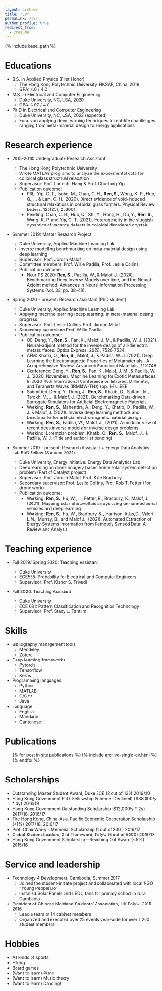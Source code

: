 ```yaml
---
layout: archive
title: "CV"
permalink: /cv/
author_profile: true
redirect_from:
  - /resume
---
```


{% include base_path %}

Educations
======
* B.S. in Applied Physics (First Honor)
  * The Hong Kong Polytechnic University, HKSAR, China, 2018
  * GPA: 4.0 / 4.0
* M.S. in Electrical and Computer Engineering
  * Duke University, NC, USA, 2020
  * GPA: 3.97 / 4.0
* Ph.D in Electrical and Computer Engineering
  * Duke University, NC, USA, 2023 (expected)
  * Focus on applying deep learning techniques to real-life chanllenges ranging from meta-material design to energy applications

Research experience
======
* 2015-2018: Undergraduate Research Assistant
  * The Hong Kong Polytechnic University
  * Wrote MATLAB programs to analyze the experimental data for colloidal glass structrual relaxation
  * Supervisor: Prof. Lam-chi Hang & Prof. Chu-tung Yip
  * Publication outcome:
    * PRL: Yip, C. T., Isobe, M., Chan, C. H., **Ren, S.**, Wong, K. P., Huo, Q., ... & Lam, C. H. (2020). Direct evidence of void-induced structural relaxations in colloidal glass formers. Physical Review Letters, 125(25), 258001.
    * Pending: Chan, C. H., Huo, Q., Shi, Y., Hong, H., Du, Y., **Ren, S.**, Wong, K. P. and Yip, C. T. (2021). Heterogeneity in the sluggish dynamics of vacancy defects in colloidal disordered crystals.

* Summer 2019: Master Research Project
  * Duke University, Applied Machine Learning Lab
  * Inverse modelling benchmarking on meta-material design using deep learning
  * Supervisor: Prof. Jordan Malof
  * Committee members: Prof. Willie Padilla, Prof. Leslie Collins
  * Publication outcome:
    * NeurIPS 2020: **Ren, S.**, Padilla, W., & Malof, J. (2020). Benchmarking Deep Inverse Models over time, and the Neural-Adjoint method. Advances in Neural Information Processing Systems (Vol. 33, pp. 38–48). 

* Spring 2020 - present: Research Assistant (PhD student)
  * Duke University, Applied Machine Learning Lab 
  * Applying machine learning (deep learning) in meta-material deisng progress
  * Supervisor: Prof. Leslie Collins, Prof. Jordan Malof
  * Secondary supervisor: Prof. Willie Padilla
  * Publication outcome:
    * OE: Deng, Y., **Ren, S.**, Fan, K., Malof, J. M., & Padilla, W. J. (2021). Neural-adjoint method for the inverse design of all-dielectric metasurfaces. Optics Express, 29(5), 7526-7534.
    * AFM: Khatib, O., **Ren, S.**, Malof, J., & Padilla, W. J. (2021). Deep Learning the Electromagnetic Properties of Metamaterials—A Comprehensive Review. Advanced Functional Materials, 2101748
    * Conference: Deng, Y., **Ren, S.**, Fan, K., Malof, J. M., & Padilla, W. J. (2020, November). Machine Learning for Exotic Metasurfaces. In 2020 45th International Conference on Infrared, Millimeter, and Terahertz Waves (IRMMW-THz) (pp. 1-1). IEEE
    * Submitted: Deng, Y., Dong, J., **Ren, S.**, Khatib, O., Soltani, M., Tarokh, V., ... & Malof, J. (2021). Benchmarking Data-driven Surrogate Simulators for Artificial Electromagnetic Materials.
    * Working: **Ren, S.**, Mahendra, A., Deng, Y., Khatib, O., Padilla, W. J. & Malof, J. (2021). Inverse deep learning methods and benchmarks for artificial electromagnetic material design
    * Working: **Ren, S.**, Padilla, W., Malof, J., (2021). A modular view of recent deep inverse modelsfor inverse design problems.
    * Working: Lorentzian problem: Khatib, O., **Ren, S.**, Malof, J., & Padilla, W. J. (Title and author list pending)

* Summer 2019 - present: Research Assistant + Energy Data Analytics Lab PhD Fellow (Summer 2021)
  * Duke University, Energy initiative: Energy Data Analytics Lab
  * Deep learning on drone imagery based home solar system detection problem (Part of Catalyst project)
  * Supervisor: Prof. Jordan Malof, Prof. Kyle Bradbury
  * Secondary supervisor: Prof. Leslie Collins, Prof. Rob T. Fetter (For drone work)
  * Publication outcome:
    * Working: **Ren, S.**, Hu, W., ..., Fetter, R., Bradbury, K., Malof, J. (2021). Mapping solar photovoltaic arrays using unmanned aerial vehicles and deep learning
    * Working: **Ren, S.**, Hu, W., Bradbury, K., Harrison-Atlas,D., Valeri L.M., Murray, B., and Malof J., (2021). Automated Extraction of Energy Systems Information from Remotely Sensed Data: A Review and Analysis


Teaching experience
======
* Fall 2019/ Spring 2020: Teaching Assistant
  * Duke University
  * ECE555: Probability for Electrical and Computer Engineers
  * Supervisor: Prof. Kishor S. Trivedi 

* Fall 2020: Teaching Assistant
  * Duke University
  * ECE 681: Pattern Classification and Recognition Technology
  * Supervisor: Prof. Stacy L. Tantum


Skills
======
* Bibliography management tools
  * Mendeley
  * Zotero
* Deep learning frameworks
  * Pytorch
  * Tensorflow
  * Keras
* Programming languages
  * Python
  * MATLAB
  * C/C++
  * Java
* Language
  * English
  * Mandarin
  * Cantonese

Publications
======
  <ul>{% for post in site.publications %}
    {% include archive-single-cv.html %}
  {% endfor %}</ul>

Scholarships
======
* Outstanding Master Student Award, Duke ECE					(2 out of 130) 			2019/20
* Hong Kong Government PhD. Fellowship Scheme (Declined)	($38,000/y * 4y)			2018/19
* Hong Kong Government Outstanding Scholarship 				($12,000/y * 2y) 		2017/18, 2016/17
* The Hong Kong, China-Asia-Pacific Economic Cooperation Scholarship 	(<1%)		2017/18, 2016/17
* Prof. Chau Wai-yin Memorial Scholarship 						(1 out of 200	)			2016/17
* Global Student Leaders, 2nd Tier Award, PolyU 				(5 out of 5000)			2016/17
* Hong Kong Government Scholarship—Reaching Out Award		(<5%)					2015/16


Service and leadership
======
* Technology 4 Development, Cambodia, Summer 2017
  * Joined the student-initiate project and collaborated with local NGO “Young People Do”
  * Installed Solar Panels and LEDs, fans for primary school in rural Cambodia
* President of Chinese Mainland Students’ Association, HK PolyU, 2015-2016
  * Lead a team of 14 cabinet members
  * Organized and executed over 25 events year-wide for over 1,200 student members
  

Hobbies
======
* All kinds of sports!
* Hiking
* Board games
* (Want to learn) Piano
* (Want to learn) Music theory
* (Want to learn) Dancing!
